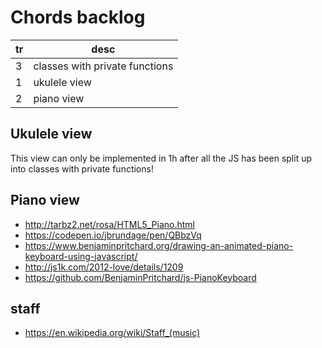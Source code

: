 # Chords backlog

| tr | desc |
| --- | --- |
| 3 | classes with private functions |
| 1 | ukulele view |
| 2 | piano view |

## Ukulele view

This view can only be implemented in 1h after all the JS has been split up into classes with private functions!

## Piano view

- http://tarbz2.net/rosa/HTML5_Piano.html
- https://codepen.io/jbrundage/pen/QBbzVq
- https://www.benjaminpritchard.org/drawing-an-animated-piano-keyboard-using-javascript/
- http://js1k.com/2012-love/details/1209
- https://github.com/BenjaminPritchard/js-PianoKeyboard

## staff

- https://en.wikipedia.org/wiki/Staff_(music)

